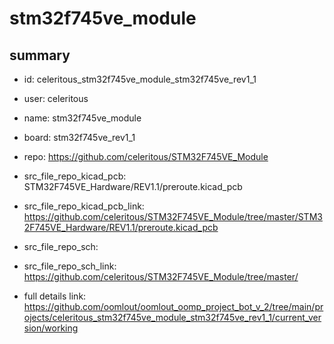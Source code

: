 # stm32f745ve_module
 
## summary 
* id: celeritous_stm32f745ve_module_stm32f745ve_rev1_1
* user: celeritous
* name: stm32f745ve_module
* board: stm32f745ve_rev1_1
* repo: https://github.com/celeritous/STM32F745VE_Module
* src_file_repo_kicad_pcb: STM32F745VE_Hardware/REV1.1/preroute.kicad_pcb
* src_file_repo_kicad_pcb_link: https://github.com/celeritous/STM32F745VE_Module/tree/master/STM32F745VE_Hardware/REV1.1/preroute.kicad_pcb


* src_file_repo_sch: 
* src_file_repo_sch_link: https://github.com/celeritous/STM32F745VE_Module/tree/master/
* full details link: https://github.com/oomlout/oomlout_oomp_project_bot_v_2/tree/main/projects/celeritous_stm32f745ve_module_stm32f745ve_rev1_1/current_version/working  






